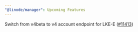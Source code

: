 ```yaml
---
"@linode/manager": Upcoming Features
---
```


Switch from v4beta to v4 account endpoint for LKE-E ([#11413](https://github.com/linode/manager/pull/11413))
